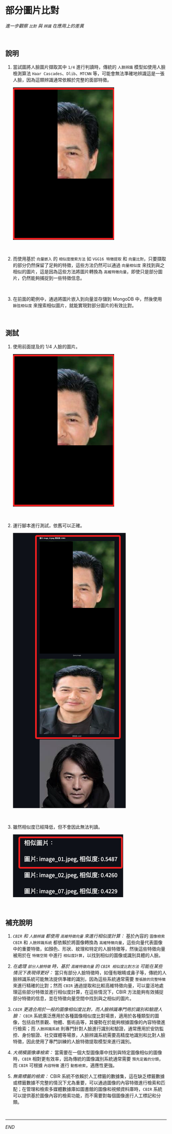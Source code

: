 # 部分圖片比對

_進一步觀察 `比對` 與 `辨識` 在應用上的差異_

<br>

## 說明

1. 當試圖將人臉圖片擷取其中 `1/4` 進行判讀時，傳統的 `人臉辨識` 模型如使用人臉檢測算法 `Haar Cascades`、`Dlib`、`MTCNN` 等，可能會無法準確地辨識這是一張人臉，因為這類辨識通常依賴於完整的面部特徵。

    ![](images/img_74.png)

<br>

2. 而使用基於 `向量嵌入` 的 `相似度搜索方法` 如 `VGG16 特徵提取` 和 `向量比對`，只要擷取的部分仍然保留了足夠的特徵，這些方法仍然可以通過 `向量相似度` 來找到與之相似的圖片，這是因為這些方法將圖片轉換為 `高維特徵向量`，即使只是部分圖片，仍然能夠捕捉到一些特徵信息。

<br>

3. 在前面的範例中，通過將圖片嵌入到向量並存儲到 MongoDB 中，然後使用 `餘弦相似度` 來搜索相似圖片，就能實現對部分圖片的有效比對。

<br>

## 測試

1. 使用前面提及的 1/4 人臉的圖片。

    ![](images/img_74.png)

<br>

2. 運行腳本進行測試，依舊可以正確。

    ![](images/img_75.png)

<br>

3. 雖然相似度已經降低，但不會因此無法判讀。

    ![](images/img_76.png)

<br>

## 補充說明

1. _`CBIR` 和 `人臉辨識` 都使用 `高維特徵向量` 來進行相似度計算：_ 基於內容的 `圖像檢索 CBIR` 和 `人臉辨識系統` 都依賴於將圖像轉換為 `高維特徵向量`，這些向量代表圖像中的重要特徵，如顏色、形狀、紋理和特定的人臉特徵等，然後這些特徵向量被用於在 `特徵空間` 中進行 `相似度計算`，以找到相似的圖像或識別具體的人臉。

2. _在處理 `部分人臉特徵` 時，基於 `高維特徵向量` 的 `CBIR 相似度比對方法` 可能在某些情況下表現得更好：_ 當只有部分人臉特徵時，如僅有眼睛或鼻子等，傳統的人臉辨識系統可能無法提供準確的識別，因為這些系統通常需要 `整張臉的完整特徵` 來進行精確的比對；然而 `CBIR` 通過提取和比較高維特徵向量，可以靈活地處理這些部分特徵並進行相似度計算，在這些情況下，CBIR 方法能夠有效捕捉部分特徵的信息，並在特徵向量空間中找到與之相似的圖片。

3. _`CBIR` 更適合用於一般的圖像相似度比對，而人臉辨識專門用於識別和驗證人臉：_ `CBIR` 系統廣泛應用於各種圖像相似度比對場景，適用於各種類型的圖像，包括自然景觀、物體、藝術品等，其優勢在於能夠根據圖像的內容特徵進行檢索；而 `人臉辨識系統` 則專門針對人臉進行識別和驗證，通常應用於安防監控、身份驗證、社交媒體等場景，人臉辨識系統需要高精度地識別和比對人臉特徵，因此使用了專門訓練的人臉特徵提取模型來進行識別。

4. _大規模圖像庫檢索：_ 當需要在一個大型圖像庫中找到與特定圖像相似的圖像時，`CBIR` 相對更有效率，因為傳統的圖像識別系統通常需要 `預先定義的分類`，而 `CBIR` 可根據 `內容特徵` 進行 `動態檢索`，適應性更強。

5. _無需標籤的檢索：_ CBIR 系統不依賴於人工標籤的數據集，這在缺乏標籤數據或標籤數據不完整的情況下尤為重要，可以通過圖像的內容特徵進行檢索和匹配；在管理和檢索多媒體數據庫如圖書館的圖像和視頻資料庫時，`CBIR` 系統可以提供基於圖像內容的檢索功能，而不需要對每個圖像進行人工標記和分類。

<br>

___

_END_
